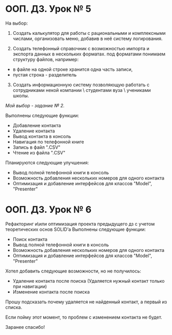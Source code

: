 # ООП. ДЗ. Урок № 5

На выбор:
1. Создать калькулятор для работы с рациональными и комплексными числами, организовать меню, добавив в неё систему логирования.

2. Создать телефонный справочник с возможностью импорта и экспорта данных в нескольких форматах.
под форматами понимаем структуру файлов, например:
- в файле на одной строке хранится одна часть записи, 
- пустая строка - разделитель

3. Создать информационную систему позволяющую работать с сотрудниками некой компании \ студентами вуза \ учениками школы.

_Мой выбор - задание № 2._

Выполнены следующие функции:
* Добавление контакта
* Удаление контакта
* Вывод контакта в консоль
* Навигация по телефонной книге
* Запись в файл ".CSV"
* Чтение из файла ".CSV"

Планируются следующие улучшения:
* Вывод полной телефонной книги в консоль
* Возможность добавления нескольких номеров для одного контакта
* Оптимизация и добавление интерфейсов для классов "Model", "Presenter"

# ООП. ДЗ. Урок № 6

Рефакторинг и\или оптимизация проекта предыдущего дз с учетом теоретических основ SOLID’а
Выполнены следующие функции:
* Поиск контакта
* Вывод полной телефонной книги в консоль
* Возможность добавления нескольких номеров для одного контакта
* Оптимизация и добавление интерфейсов для классов "Model", "Presenter"

Хотел добавить следующие возможности, но не получилось:
* Удаление контакта после поиска (Удаляется нужный контакт только при навигации)
* Изменение контакта после поиска

Прошу подсказать почему удаляется не найденный контакт, а первый из списка. 

Если пойму этот момент, то проблем с изменением контакта не будет.

Заранее спасибо!


